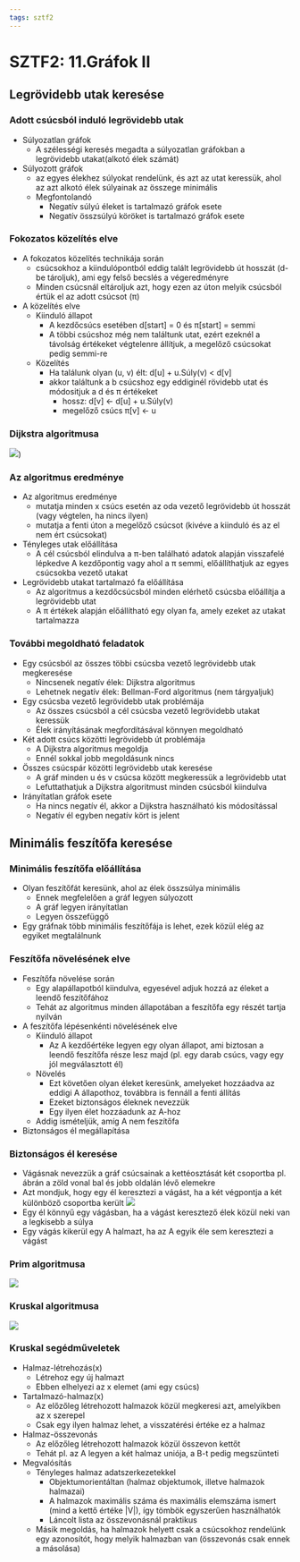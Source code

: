 ```yaml
---
tags: sztf2
---
```

# SZTF2: 11.Gráfok II

## Legrövidebb utak keresése

### Adott csúcsból induló legrövidebb utak

* Súlyozatlan gráfok
  * A szélességi keresés megadta a súlyozatlan gráfokban a legrövidebb utakat(alkotó élek számát)
* Súlyozott gráfok
  * az egyes élekhez súlyokat rendelünk, és azt az utat keressük, ahol az azt alkotó élek súlyainak az összege minimális
  * Megfontolandó
    * Negatív súlyú éleket is tartalmazó gráfok esete
    * Negatív összsúlyú köröket is tartalmazó gráfok esete

### Fokozatos közelítés elve

* A fokozatos közelítés technikája során
  * csúcsokhoz a kiindulópontból eddig talált legrövidebb út hosszát (d-be tároljuk), ami egy felső becslés a végeredményre
  * Minden csúcsnál eltároljuk azt, hogy ezen az úton melyik csúcsból értük el az adott csúcsot (π)
* A közelítés elve
  * Kiinduló állapot
    * A kezdőcsúcs esetében d[start] = 0 és π[start] = semmi
    * A többi csúcshoz még nem találtunk utat, ezért ezeknél a távolság értékeket végtelenre állítjuk, a megelőző csúcsokat pedig semmi-re
  * Közelítés
    * Ha találunk olyan (u, v) élt: d[u] + u.Súly(v) < d[v]
    * akkor találtunk a b csúcshoz egy eddiginél rövidebb utat és módositjuk a d és π értékeket
      * hossz: d[v] <- d[u] + u.Súly(v)
      * megelőző csúcs π[v] <- u

### Dijkstra algoritmusa
![](Images/SZTF2_11.Gráfok_II_1.png))
### Az algoritmus eredménye

* Az algoritmus eredménye
  - mutatja minden x csúcs esetén az oda vezető legrövidebb út hosszát (vagy végtelen, ha nincs ilyen)
  - mutatja a fenti úton a megelőző csúcsot (kivéve a kiinduló és az el nem ért csúcsokat)
* Tényleges utak előállítása
  * A cél csúcsból elindulva a π-ben található adatok alapján visszafelé lépkedve A kezdőpontig vagy ahol a π semmi, előállíthatjuk az egyes csúcsokba vezető utakat
* Legrövidebb utakat tartalmazó fa előállítása
  * Az algoritmus a kezdőcsúcsból minden elérhető csúcsba előállítja a legrövidebb utat
  * A π értékek alapján előállítható egy olyan fa, amely ezeket az utakat tartalmazza

### További megoldható feladatok

* Egy csúcsból az összes többi csúcsba vezető legrövidebb utak megkeresése
  * Nincsenek negatív élek: Dijkstra algoritmus
  * Lehetnek negatív élek: Bellman-Ford algoritmus (nem tárgyaljuk)
* Egy csúcsba vezető legrövidebb utak problémája
  * Az összes csúcsból a cél csúcsba vezető legrövidebb utakat keressük
  * Élek irányításának megfordításával könnyen megoldható
* Két adott csúcs közötti legrövidebb út problémája
  * A Dijkstra algoritmus megoldja
  * Ennél sokkal jobb megoldásunk nincs
* Összes csúcspár közötti legrövidebb utak keresése
  * A gráf minden u és v csúcsa között megkeressük a legrövidebb utat
  * Lefuttathatjuk a Dijkstra algoritmust minden csúcsból kiindulva
* Irányítatlan gráfok esete
  * Ha nincs negatív él, akkor a Dijkstra használható kis módosítással
  * Negatív él egyben negatív kört is jelent

## Minimális feszítőfa keresése

### Minimális feszítőfa előállítása

* Olyan feszítőfát keresünk, ahol az élek összsúlya minimális
  * Ennek megfelelően a gráf legyen súlyozott
  * A gráf legyen irányítatlan
  * Legyen összefüggő
* Egy gráfnak több minimális feszítőfája is lehet, ezek közül elég az egyiket megtalálnunk

### 

### Feszítőfa növelésének elve

* Feszítőfa növelése során
  * Egy alapállapotból kiindulva, egyesével adjuk hozzá az éleket a leendő feszítőfához
  * Tehát az algoritmus minden állapotában a feszítőfa egy részét tartja nyilván
* A feszítőfa lépésenkénti növelésének elve
  * Kiinduló állapot
    * Az A kezdőértéke legyen egy olyan állapot, ami biztosan a leendő feszítőfa része lesz majd (pl. egy darab csúcs, vagy egy jól megválasztott él)
  * Növelés
    * Ezt követően olyan éleket keresünk, amelyeket hozzáadva az eddigi A állapothoz, továbbra is fennáll a fenti állítás
    * Ezeket biztonságos éleknek nevezzük
    * Egy ilyen élet hozzáadunk az A-hoz
  * Addig ismételjük, amíg A nem feszítőfa
* Biztonságos él megállapítása

### Biztonságos él keresése

* Vágásnak nevezzük a gráf csúcsainak a kettéosztását két csoportba pl. ábrán a zöld vonal bal és jobb oldalán lévő elemekre
* Azt mondjuk, hogy egy él keresztezi a vágást, ha a két végpontja a két különböző csoportba került
   ![](Images/SZTF2_11.Gráfok_II_2.png)
* Egy él könnyű egy vágásban, ha a vágást keresztező élek közül neki van a legkisebb a súlya
* Egy vágás kikerül egy A halmazt, ha az A egyik éle sem keresztezi a vágást

### Prim algoritmusa

 ![](Images/SZTF2_11.Gráfok_II_3.png)

### Kruskal algoritmusa

 ![](Images/SZTF2_11.Gráfok_II_4.png)

### Kruskal segédműveletek

* Halmaz-létrehozás(x)
  * Létrehoz egy új halmazt
  * Ebben elhelyezi az x elemet (ami egy csúcs)
* Tartalmazó-halmaz(x)
  * Az előzőleg létrehozott halmazok közül megkeresi azt, amelyikben az x szerepel
  * Csak egy ilyen halmaz lehet, a visszatérési értéke ez a halmaz
* Halmaz-összevonás
  * Az előzőleg létrehozott halmazok közül összevon kettőt
  * Tehát pl. az A legyen a két halmaz uniója, a B-t pedig megszünteti
* Megvalósítás
  * Tényleges halmaz adatszerkezetekkel
    * Objektumorientáltan (halmaz objektumok, illetve halmazok halmazai)
    * A halmazok maximális száma és maximális elemszáma ismert (mind a kettő értéke |V|), így tömbök egyszerűen használhatók
    * Láncolt lista az összevonásnál praktikus
  * Másik megoldás, ha halmazok helyett csak a csúcsokhoz rendelünk egy azonosítót, hogy melyik halmazban van (összevonás csak ennek a másolása)


